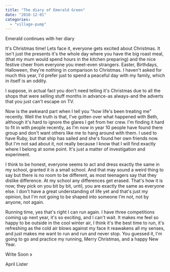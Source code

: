 ```yaml
---
title: "The diary of Emerald Green"
date: "2010-12-01"
categories: 
  - "village-pump"
---
```


Emerald continues with her diary

It's Christmas time! Lets face it, everyone gets excited about Christmas. It isn't just the presents it's the whole day where you have the big roast meal, (that my mum would spend hours in the kitchen preparing) and the nice festive cheer from everyone you meet-even strangers. Easter, Birthdays, Halloween, they're nothing in comparison to Christmas. I haven't asked for much this year, I'd prefer just to spend a peaceful day with my family, which in itself is an oddity.

I suppose, in actual fact you don't need telling it's Christmas due to all the shops that were selling stuff months in advance-as always-and the adverts that you just can't escape on TV.

Now is the awkward part when I tell you "how life's been treating me" recently. Well the truth is that, I've gotten over what happened with Beth, although it's hard to ignore the glares I get from her crew. I'm finding it hard to fit in with people recently, as I'm now in year 10 people have found there group and don't want others like me to hang around with them. I used to have Ruby, but that ship has sailed and she's found her own friends now. But I'm not sad about it, not really because I know that I will find exactly where I belong at some point. It's just a matter of investigation and experiment.

I think to be honest, everyone seems to act and dress exactly the same in my school, granted it is a small school. And that may sound a weird thing to say but there is no room to be different, as most teenagers say that they dislike difference. At my school any differences get erased. That's how it is now; they pick on you bit by bit, until, you are exactly the same as everyone else. I don't have a great understanding of life yet and that's just my opinion, but I'm not going to be shaped into someone I'm not, not by anyone, not again.

Running time, yes that's right I can run again. I have three competitions coming up next year, it's so exciting, and I can't wait. It makes me feel so happy to be outside in the cool winter air, I think it's the best time to run, it's refreshing as the cold air blows against my face it reawakens all my senses, and just makes me want to run and run and never stop. You guessed it, I'm going to go and practice my running, Merry Christmas, and a happy New Year.

Write Soon x

April Lister
